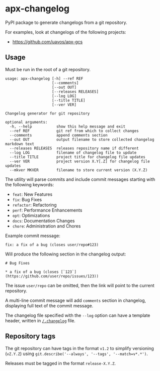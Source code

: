 # apx-changelog

PyPI package to generate changelogs from a git repository.

For examples, look at changelogs of the following projects:

 - https://github.com/uavos/apx-gcs


## Usage

Must be run in the root of a git repository.

```text
usage: apx-changelog [-h] --ref REF
                     [--comments]
                     [--out OUT]
                     [--releases RELEASES]
                     [--log LOG]
                     [--title TITLE]
                     [--ver VER]

Changelog generator for git repository

optional arguments:
  -h, --help           show this help message and exit
  --ref REF            git ref from which to collect changes
  --comments           append comments section
  --out OUT            output filename to store collected changelog markdown text
  --releases RELEASES  releases repository name if different
  --log LOG            filename of changelog file to update
  --title TITLE        project title for changelog file updates
  --ver VER            project version X.Y[.Z] for changelog file updates
  --mkver MKVER        filename to store current version (X.Y.Z)
```

The utility will parse commits and include commit messages starting with the following keywords:

- `feat`: New Features
- `fix`: Bug Fixes
- `refactor`: Refactoring
- `perf`: Performance Enhancements
- `opt`: Optimizations
- `docs`: Documentation Changes
- `chore`: Administration and Chores

Example commit message:

```text
fix: a fix of a bug (closes user/repo#123)
```

Will produce the following section in the changelog output:

```text
# Bug Fixes

* a fix of a bug (closes [`123`](https://github.com/user/repo/issues/123))

```

The issue `user/repo` can be omitted, then the link will point to the current repository.

A multi-line commit message will add `comments` section in changelog, displaying full text of the commit message.

The changelog file specified with the `--log` option can have a template header, written in [`/.changelog`](.changelog) file.

## Repository tags

The git repository can have tags in the format `v1.2` to simplify versioning (`vZ.Y.Z`) using `git.describe('--always', '--tags', '--match=v*.*')`.

Releases must be tagged in the format `release-X.Y.Z`.

